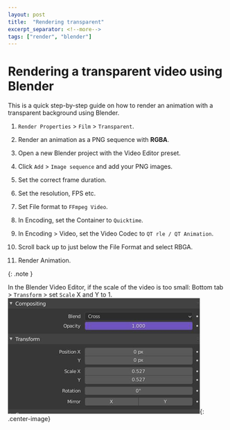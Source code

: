 ```yaml
---
layout: post
title:  "Rendering transparent"
excerpt_separator: <!--more-->
tags: ["render", "blender"]
---
```


# Rendering a transparent video using Blender

This is a quick step-by-step guide on how to render an animation with a transparent background using Blender.
<!--more-->

1) `Render Properties` > `Film` > `Transparent`.

2) Render an animation as a PNG sequence with **RGBA**.

3) Open a new Blender project with the Video Editor preset.

4) Click `Add` > `Image sequence` and add your PNG images.

5) Set the correct frame duration.

6) Set the resolution, FPS etc.

7) Set File format to `FFmpeg Video`.

8) In Encoding, set the Container to `Quicktime`.

9) In Encoding > Video, set the Video Codec to `QT rle / QT Animation`.

10) Scroll back up to just below the File Format and select RBGA.

11) Render Animation.

{: .note }

In the Blender Video Editor, if the scale of the video is too small:
Bottom tab > `Transform` > set `Scale` X and Y to 1.
![](/assets/img/post-render-transp-scale.JPG){: .center-image}